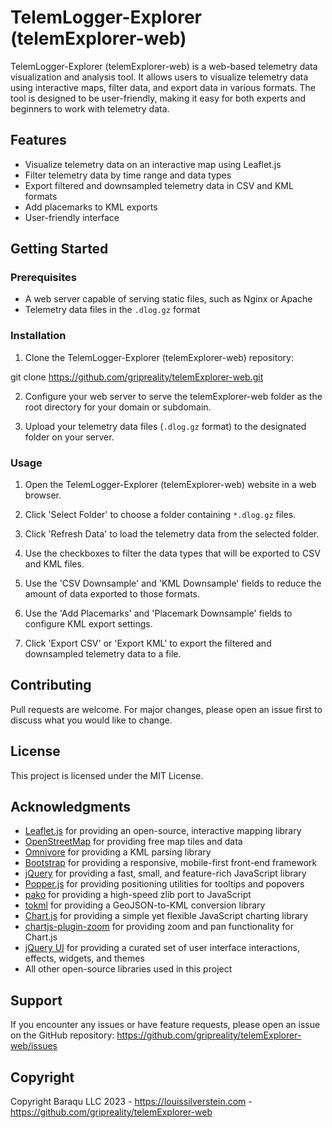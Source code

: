 # TelemLogger-Explorer (telemExplorer-web)

TelemLogger-Explorer (telemExplorer-web) is a web-based telemetry data visualization and analysis tool. It allows users to visualize telemetry data using interactive maps, filter data, and export data in various formats. The tool is designed to be user-friendly, making it easy for both experts and beginners to work with telemetry data.

## Features

- Visualize telemetry data on an interactive map using Leaflet.js
- Filter telemetry data by time range and data types
- Export filtered and downsampled telemetry data in CSV and KML formats
- Add placemarks to KML exports
- User-friendly interface

## Getting Started

### Prerequisites

- A web server capable of serving static files, such as Nginx or Apache
- Telemetry data files in the `.dlog.gz` format

### Installation

1. Clone the TelemLogger-Explorer (telemExplorer-web) repository:

git clone https://github.com/gripreality/telemExplorer-web.git

2. Configure your web server to serve the telemExplorer-web folder as the root directory for your domain or subdomain.

3. Upload your telemetry data files (`.dlog.gz` format) to the designated folder on your server.

### Usage

1. Open the TelemLogger-Explorer (telemExplorer-web) website in a web browser.

2. Click 'Select Folder' to choose a folder containing `*.dlog.gz` files.

3. Click 'Refresh Data' to load the telemetry data from the selected folder.

4. Use the checkboxes to filter the data types that will be exported to CSV and KML files.

5. Use the 'CSV Downsample' and 'KML Downsample' fields to reduce the amount of data exported to those formats.

6. Use the 'Add Placemarks' and 'Placemark Downsample' fields to configure KML export settings.

7. Click 'Export CSV' or 'Export KML' to export the filtered and downsampled telemetry data to a file.

## Contributing

Pull requests are welcome. For major changes, please open an issue first to discuss what you would like to change.

## License

This project is licensed under the MIT License.

## Acknowledgments

- [Leaflet.js](https://leafletjs.com/) for providing an open-source, interactive mapping library
- [OpenStreetMap](https://www.openstreetmap.org/) for providing free map tiles and data
- [Omnivore](https://github.com/mapbox/leaflet-omnivore) for providing a KML parsing library
- [Bootstrap](https://getbootstrap.com/) for providing a responsive, mobile-first front-end framework
- [jQuery](https://jquery.com/) for providing a fast, small, and feature-rich JavaScript library
- [Popper.js](https://popper.js.org/) for providing positioning utilities for tooltips and popovers
- [pako](https://github.com/nodeca/pako) for providing a high-speed zlib port to JavaScript
- [tokml](https://github.com/mapbox/tokml) for providing a GeoJSON-to-KML conversion library
- [Chart.js](https://www.chartjs.org/) for providing a simple yet flexible JavaScript charting library
- [chartjs-plugin-zoom](https://github.com/chartjs/chartjs-plugin-zoom) for providing zoom and pan functionality for Chart.js
- [jQuery UI](https://jqueryui.com/) for providing a curated set of user interface interactions, effects, widgets, and themes
- All other open-source libraries used in this project


## Support

If you encounter any issues or have feature requests, please open an issue on the GitHub repository: https://github.com/gripreality/telemExplorer-web/issues

## Copyright

Copyright Baraqu LLC 2023 - https://louissilverstein.com - https://github.com/gripreality/telemExplorer-web
